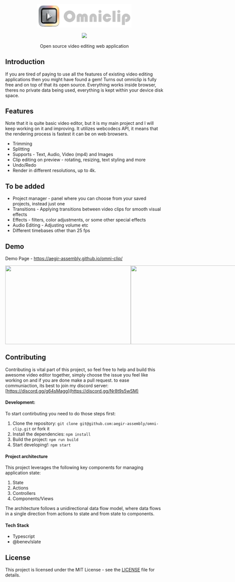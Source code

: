 <p align="center"><img width="300" src="./assets/icon2.png"/></p>
<p align="center"><a href="https://opensource.org/license/mit"><img src="https://img.shields.io/badge/license-MIT-blue.svg"/></a></a></p>
<p align="center">Open source video editing web application</p>

## Introduction
If you are tired of paying to use all the features of existing video editing applications then you might have found a gem! Turns out omniclip is fully free and on top of that its open source.
Everything works inside browser, theres no private data being used, everything is kept within your device disk space.

## Features
  Note that it is quite basic video editor, but it is my main project and I will keep working on it and improving.
  It utilizes webcodecs API, it means that the rendering process is fastest it can be on web browsers.
- Trimming
- Splitting
- Supports - Text, Audio, Video (mp4) and Images
- Clip editing on preview - rotating, resizing, text styling and more
- Undo/Redo
- Render in different resolutions, up to 4k.
## To be added
- Project manager - panel where you can choose from your saved projects, instead just one
- Transitions - Applying transitions between video clips for smooth visual effects
- Effects - filters, color adjustments, or some other special effects
- Audio Editing - Adjusting volume etc
- Different timebases other than 25 fps

## Demo

Demo Page - https://aegir-assembly.github.io/omni-clip/
<p style="display: flex; flex-direction: row;" align="center">
  <img height="250" width="400" src="./assets/demo1.png"/> <img height="250" width="400" src="./assets/demo2.png"/>
</p>


## Contributing
Contributing is vital part of this project, so feel free to help and build this awesome video editor together, simply choose the issue you feel like working on and if you are done make a pull request.
to ease communiaction, its best to join my discord server: [https://discord.gg/g64sMagg](https://discord.gg/Nr8t9s5wSM)
#### Development:
To start contirbuting you need to do those steps first:
1. Clone the repository: `git clone git@github.com:aegir-assembly/omni-clip.git` or fork it
2. Install the dependencies: `npm install`
3. Build the project: `npm run build`
4. Start developing!: `npm start`

#### Project architecture
This project leverages the following key components for managing application state:
  1. State
  2. Actions
  3. Controllers
  4. Components/Views

The architecture follows a unidirectional data flow model, where data flows in a single direction from actions to state and from state to components.

#### Tech Stack
- Typescript
- @benev/slate

## License

This project is licensed under the MIT License - see the [LICENSE](LICENSE) file for details.



